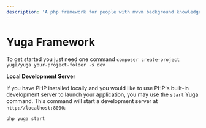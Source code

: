 ```yaml
---
description: 'A php framework for people with mvvm background knowledge,'
---
```


# Yuga Framework

To get started you just need one command `composer create-project yuga/yuga your-project-folder -s dev`



**Local Development Server**

If you have PHP installed locally and you would like to use PHP's built-in development server to launch your application, you may use the `start` Yuga command. This command will start a development server at `http://localhost:8000`:

```bash
php yuga start
```

